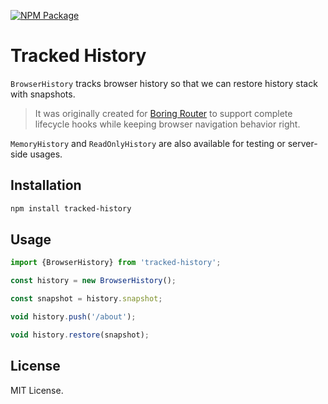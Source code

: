 [![NPM Package](https://badge.fury.io/js/tracked-history.svg)](https://www.npmjs.com/package/tracked-history)

# Tracked History

`BrowserHistory` tracks browser history so that we can restore history stack with snapshots.

> It was originally created for [Boring Router](https://github.com/makeflow/boring-router) to support complete lifecycle hooks while keeping browser navigation behavior right.

`MemoryHistory` and `ReadOnlyHistory` are also available for testing or server-side usages.

## Installation

```sh
npm install tracked-history
```

## Usage

```ts
import {BrowserHistory} from 'tracked-history';

const history = new BrowserHistory();

const snapshot = history.snapshot;

void history.push('/about');

void history.restore(snapshot);
```

## License

MIT License.
